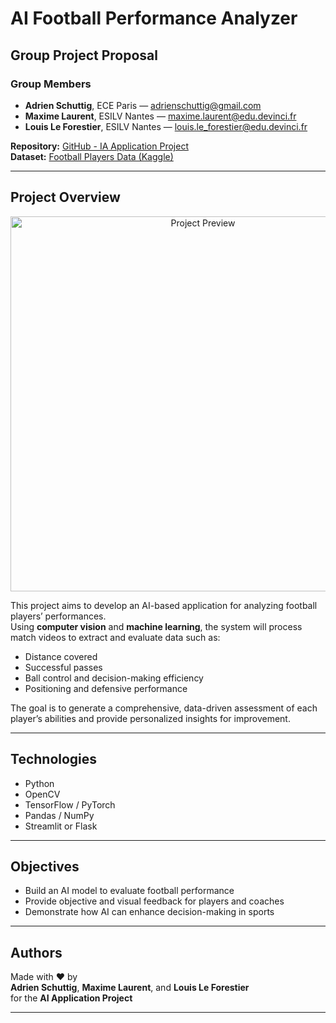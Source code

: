 # AI Football Performance Analyzer

## Group Project Proposal

### Group Members
- **Adrien Schuttig**, ECE Paris — [adrienschuttig@gmail.com](mailto:adrienschuttig@gmail.com)  
- **Maxime Laurent**, ESILV Nantes — [maxime.laurent@edu.devinci.fr](mailto:maxime.laurent@edu.devinci.fr)  
- **Louis Le Forestier**, ESILV Nantes — [louis.le_forestier@edu.devinci.fr](mailto:louis.le_forestier@edu.devinci.fr)

**Repository:** [GitHub - IA Application Project](https://github.com/louislefo/IA-Application-Project-Louis_Maxime_Adrien)  
**Dataset:** [Football Players Data (Kaggle)](https://www.kaggle.com/datasets/maso0dahmed/football-players-data)

---

## Project Overview


<p align="center">
  <img src="[https://example.com/mon_image.png](https://www.psgacademyhongkong.com/new/wp-content/uploads/2024/07/OFFICIEL-Hakimi-Vitinha-Dembele-Ramos-Marquinhos-copy_1-1536x1298.png)" alt="Project Preview" width="600">
</p>



This project aims to develop an AI-based application for analyzing football players’ performances.  
Using **computer vision** and **machine learning**, the system will process match videos to extract and evaluate data such as:

- Distance covered  
- Successful passes  
- Ball control and decision-making efficiency  
- Positioning and defensive performance  

The goal is to generate a comprehensive, data-driven assessment of each player’s abilities and provide personalized insights for improvement.

---

## Technologies

- Python  
- OpenCV  
- TensorFlow / PyTorch  
- Pandas / NumPy  
- Streamlit or Flask  

---

## Objectives

- Build an AI model to evaluate football performance  
- Provide objective and visual feedback for players and coaches  
- Demonstrate how AI can enhance decision-making in sports

---

## Authors

Made with ❤️ by  
**Adrien Schuttig**, **Maxime Laurent**, and **Louis Le Forestier**  
for the **AI Application Project**

---

